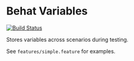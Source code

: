Behat Variables
====

[![Build Status](https://travis-ci.org/rudiedirkx/behat-variables.svg?branch=master)](https://travis-ci.org/rudiedirkx/behat-variables)

Stores variables across scenarios during testing.

See `features/simple.feature` for examples.
